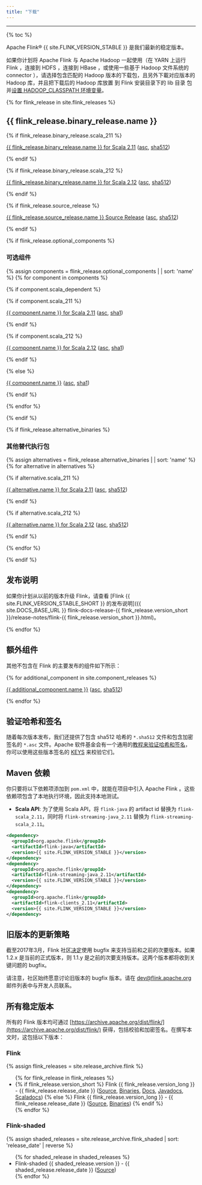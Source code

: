 ```yaml
---
title: "下载"
---
```


<hr />

<script type="text/javascript">
$( document ).ready(function() {
  // Handler for .ready() called.
  $('.ga-track').click( function () {
    console.log("tracking " + $(this).attr('id'))
    // we just use the element id for tracking with google analytics
    ga('send', 'event', 'button', 'click', $(this).attr('id'));
  });

});
</script>

{% toc %}

Apache Flink® {{ site.FLINK_VERSION_STABLE }} 是我们最新的稳定版本。

如果你计划将 Apache Flink 与 Apache Hadoop 一起使用（在 YARN 上运行 Flink ，连接到 HDFS ，连接到 HBase ，或使用一些基于
Hadoop 文件系统的 connector ），请选择包含匹配的 Hadoop 版本的下载包，且另外下載对应版本的 Hadoop 库，并且把下载后的 Hadoop 库放置
到 Flink 安装目录下的 lib 目录
包并[设置 HADOOP_CLASSPATH 环境变量](https://ci.apache.org/projects/flink/flink-docs-stable/ops/deployment/hadoop.html)。

{% for flink_release in site.flink_releases %}

## {{ flink_release.binary_release.name }}

{% if flink_release.binary_release.scala_211 %}

<p>
<a href="{{ flink_release.binary_release.scala_211.url }}" class="ga-track" id="{{
 flink_release.binary_release.scala_211.id }}">{{ flink_release.binary_release.name }} for Scala 2.11</a> (<a href="
 {{ flink_release.binary_release.scala_211.asc_url }}">asc</a>, <a href="{{
 flink_release.binary_release.scala_211.sha512_url }}">sha512</a>)
</p>

{% endif %}

{% if flink_release.binary_release.scala_212 %}

<p>
<a href="{{ flink_release.binary_release.scala_212.url }}" class="ga-track" id="{{
 flink_release.binary_release.scala_212.id }}">{{ flink_release.binary_release.name }} for Scala 2.12</a> (<a href="
 {{ flink_release.binary_release.scala_212.asc_url }}">asc</a>, <a href="{{
 flink_release.binary_release.scala_212.sha512_url }}">sha512</a>)
</p>

{% endif %}

{% if flink_release.source_release %}
<p>
<a href="{{ flink_release.source_release.url }}" class="ga-track" id="{{
 flink_release.source_release.id }}">{{ flink_release.source_release.name }} Source Release</a>
 (<a href="{{ flink_release.source_release.asc_url }}">asc</a>, <a href="{{
 flink_release.source_release.sha512_url }}">sha512</a>)
</p>
{% endif %}

{% if flink_release.optional_components %}
### 可选组件

{% assign components = flink_release.optional_components | | sort: 'name' %}
{% for component in components %}

{% if component.scala_dependent %}

{% if component.scala_211 %}
<p>
<a href="{{ component.scala_211.url }}" class="ga-track" id="{{
 component.scala_211.id }}">{{ component.name }} for Scala 2.11</a> (<a href="{{
 component.scala_211.asc_url }}">asc</a>, <a href="{{ component.scala_211.sha_url }}">sha1</a>)
</p>
{% endif %}

{% if component.scala_212 %}
<p>
<a href="{{ component.scala_212.url }}" class="ga-track" id="{{
 component.scala_212.id }}">{{ component.name }} for Scala 2.12</a> (<a href="{{
 component.scala_212.asc_url }}">asc</a>, <a href="{{ component.scala_212.sha_url }}">sha1</a>)
</p>
{% endif %}

{% else %}
<p>
<a href="{{ component.url }}" class="ga-track" id="{{
 component.id }}">{{ component.name }}</a> (<a href="{{ component.asc_url }}">asc</a>, <a href="{{ component.sha_url }}">sha1</a>)
</p>
{% endif %}

{% endfor %}

{% endif %}

{% if flink_release.alternative_binaries %}
### 其他替代执行包

{% assign alternatives = flink_release.alternative_binaries | | sort: 'name' %}
{% for alternative in alternatives %}

{% if alternative.scala_211 %}

<p>
<a href="{{ alternative.scala_211.url }}" class="ga-track" id="{{
 alternative.scala_211.id }}">{{ alternative.name }} for Scala 2.11</a> (<a href="{{
 alternative.scala_211.asc_url }}">asc</a>, <a href="{{ alternative.scala_211.sha_url }}">sha512</a>)
</p>

{% endif %}

{% if alternative.scala_212 %}

<p>
<a href="{{ alternative.scala_212.url }}" class="ga-track" id="{{
 alternative.scala_212.id }}">{{ alternative.name }} for Scala 2.12</a> (<a href="{{
 alternative.scala_212.asc_url }}">asc</a>, <a href="{{ alternative.scala_212.sha_url }}">sha512</a>)
</p>

{% endif %}

{% endfor %}

{% endif %}

## 发布说明

如果你计划从以前的版本升级 Flink，请查看 [Flink {{ site.FLINK_VERSION_STABLE_SHORT }} 的发布说明]({{ site.DOCS_BASE_URL }}
flink-docs-release-{{ flink_release.version_short }}/release-notes/flink-{{ flink_release.version_short }}.html)。

{% endfor %}

## 额外组件

其他不包含在 Flink 的主要发布的组件如下所示：

{% for additional_component in site.component_releases %}

<p>
<a href="{{ additional_component.url }}" class="ga-track" id="{{ additional_component.id }}">{{ additional_component.name }}</a>
(<a href="{{ additional_component.asc_url }}">asc</a>, <a href="{{ additional_component.sha512_url }}">sha512</a>)
</p>

{% endfor %}

## 验证哈希和签名

随着每次版本发布，我们还提供了包含 sha512 哈希的 `*.sha512` 文件和包含加密签名的 `*.asc` 文件。Apache 软件基金会有一个通用的[教程来验证哈希和签名](http://www.apache.org/info/verification.html)，你可以使用这些版本签名的 [KEYS](https://www.apache.org/dist/flink/KEYS) 来校验它们。

## Maven 依赖

你只要将以下依赖项添加到 `pom.xml` 中，就能在项目中引入 Apache Flink 。这些依赖项包含了本地执行环境，因此支持本地测试。

- **Scala API**: 为了使用 Scala API，将 `flink-java` 的 artifact id 替换为 `flink-scala_2.11`，同时将 `flink-streaming-java_2.11` 替换为 `flink-streaming-scala_2.11`。

```xml
<dependency>
  <groupId>org.apache.flink</groupId>
  <artifactId>flink-java</artifactId>
  <version>{{ site.FLINK_VERSION_STABLE }}</version>
</dependency>
<dependency>
  <groupId>org.apache.flink</groupId>
  <artifactId>flink-streaming-java_2.11</artifactId>
  <version>{{ site.FLINK_VERSION_STABLE }}</version>
</dependency>
<dependency>
  <groupId>org.apache.flink</groupId>
  <artifactId>flink-clients_2.11</artifactId>
  <version>{{ site.FLINK_VERSION_STABLE }}</version>
</dependency>
```

## 旧版本的更新策略
截至2017年3月，Flink 社区[决定](http://apache-flink-mailing-list-archive.1008284.n3.nabble.com/DISCUSS-Time-based-releases-in-Flink-tp15386p15394.html)使用 bugfix 来支持当前和之前的次要版本。如果 1.2.x 是当前的正式版本，则 1.1.y 是之前的次要支持版本。这两个版本都将收到关键问题的  bugfix。

请注意，社区始终愿意讨论旧版本的 bugfix 版本。请在 dev@flink.apache.org 邮件列表中与开发人员联系。

## 所有稳定版本
所有的 Flink 版本均可通过 [https://archive.apache.org/dist/flink/](https://archive.apache.org/dist/flink/) 获得，包括校验和加密签名。在撰写本文时，这包括以下版本：

### Flink
{% assign flink_releases = site.release_archive.flink %} 
<ul>
{% for flink_release in flink_releases %}
<li>
{% if flink_release.version_short %}
Flink {{ flink_release.version_long }} - {{ flink_release.release_date }} 
(<a href="https://archive.apache.org/dist/flink/flink-{{ flink_release.version_long }}/flink-{{ flink_release.version_long }}-src.tgz">Source</a>, 
<a href="https://archive.apache.org/dist/flink/flink-{{ flink_release.version_long }}">Binaries</a>, 
<a href="{{ site.DOCS_BASE_URL }}flink-docs-release-{{ flink_release.version_short }}">Docs</a>, 
<a href="{{ site.DOCS_BASE_URL }}flink-docs-release-{{ flink_release.version_short }}/api/java">Javadocs</a>, 
<a href="{{ site.DOCS_BASE_URL }}flink-docs-release-{{ flink_release.version_short }}/api/scala/index.html">Scaladocs</a>)
{% else %}
Flink {{ flink_release.version_long }} - {{ flink_release.release_date }} 
(<a href="https://archive.apache.org/dist/flink/flink-{{ flink_release.version_long }}/flink-{{ flink_release.version_long }}-src.tgz">Source</a>, 
<a href="https://archive.apache.org/dist/flink/flink-{{ flink_release.version_long }}">Binaries</a>)
{% endif %}
</li>
{% endfor %}
</ul>

### Flink-shaded
{% assign shaded_releases = site.release_archive.flink_shaded | sort: 'release_date' | reverse %} 
<ul>
{% for shaded_release in shaded_releases %}
<li>Flink-shaded {{ shaded_release.version }} - {{ shaded_release.release_date }} (<a href="https://archive.apache.org/dist/flink/flink-shaded-{{ shaded_release.version }}/flink-shaded-{{ shaded_release.version }}-src.tgz">Source</a>)</li>
{% endfor %}
</ul>
